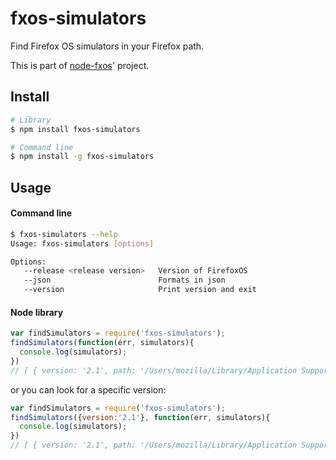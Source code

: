 # fxos-simulators

Find Firefox OS simulators in your Firefox path.

This is part of [node-fxos](https://github.com/nicola/node-fxos)' project.

## Install

```sh
# Library
$ npm install fxos-simulators

# Command line
$ npm install -g fxos-simulators
```

## Usage

#### Command line

```sh
$ fxos-simulators --help
Usage: fxos-simulators [options]

Options:
   --release <release version>   Version of FirefoxOS
   --json                        Formats in json
   --version                     Print version and exit
```


#### Node library

```javascript
var findSimulators = require('fxos-simulators');
findSimulators(function(err, simulators){
  console.log(simulators);
})
// [ { version: '2.1', path: '/Users/mozilla/Library/Application Support/Firefox/Profiles/x6kiu2xm.default/extensions/fxos_2_1_simulator@mozilla.org/b2g/B2G.app/Contents/MacOS/b2g-bin' } ]

```

or you can look for a specific version:

```javascript
var findSimulators = require('fxos-simulators');
findSimulators({version:'2.1'}, function(err, simulators){
  console.log(simulators);
})
// [ { version: '2.1', path: '/Users/mozilla/Library/Application Support/Firefox/Profiles/x6kiu2xm.default/extensions/fxos_2_1_simulator@mozilla.org/b2g/B2G.app/Contents/MacOS/b2g-bin' } ]

```
